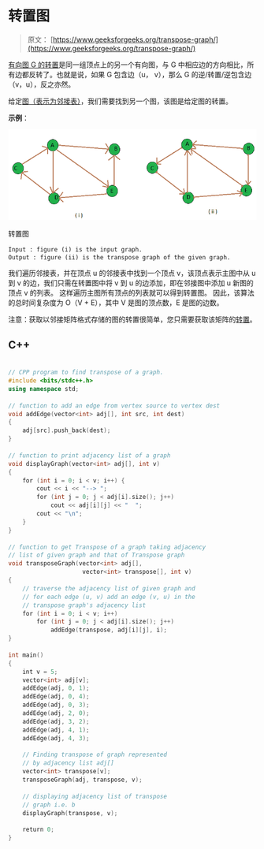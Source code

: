 # 转置图

> 原文： [https://www.geeksforgeeks.org/transpose-graph/](https://www.geeksforgeeks.org/transpose-graph/)

[有向图 G 的转置](https://en.wikipedia.org/wiki/transposeGraph)是同​​一组顶点上的另一个有向图，与 G 中相应边的方向相比，所有边都反转了。也就是说，如果 G 包含边（u， v），那么 G 的逆/转置/逆包含边（v，u），反之亦然。

给定[图（表示为邻接表）](https://www.geeksforgeeks.org/graph-and-its-representations/)，我们需要找到另一个图，该图是给定图的转置。

**示例**：

![Transpose graph](img/7e20e86f994adfb9304fdf474b8aa149.png)

转置图

```
Input : figure (i) is the input graph.
Output : figure (ii) is the transpose graph of the given graph.

```

我们遍历邻接表，并在顶点 u 的邻接表中找到一个顶点 v，该顶点表示主图中从 u 到 v 的边，我们只需在转置图中将 v 到 u 的边添加，即在邻接图中添加 u 新图的顶点 v 的列表。 这样遍历主图所有顶点的列表就可以得到转置图。 因此，该算法的总时间复杂度为 O（V + E），其中 V 是图的顶点数，E 是图的边数。

注意：获取以邻接矩阵格式存储的图的转置很简单，您只需要获取该矩阵的[转置](https://www.geeksforgeeks.org/program-to-find-transpose-of-a-matrix/)。

## C++

```cpp

// CPP program to find transpose of a graph. 
#include <bits/stdc++.h> 
using namespace std; 

// function to add an edge from vertex source to vertex dest 
void addEdge(vector<int> adj[], int src, int dest) 
{ 
    adj[src].push_back(dest);  
} 

// function to print adjacency list of a graph 
void displayGraph(vector<int> adj[], int v) 
{ 
    for (int i = 0; i < v; i++) { 
        cout << i << "--> "; 
        for (int j = 0; j < adj[i].size(); j++) 
            cout << adj[i][j] << "  "; 
        cout << "\n"; 
    } 
} 

// function to get Transpose of a graph taking adjacency 
// list of given graph and that of Transpose graph 
void transposeGraph(vector<int> adj[],  
                     vector<int> transpose[], int v) 
{ 
    // traverse the adjacency list of given graph and 
    // for each edge (u, v) add an edge (v, u) in the 
    // transpose graph's adjacency list 
    for (int i = 0; i < v; i++) 
        for (int j = 0; j < adj[i].size(); j++) 
            addEdge(transpose, adj[i][j], i); 
} 

int main() 
{ 
    int v = 5; 
    vector<int> adj[v]; 
    addEdge(adj, 0, 1); 
    addEdge(adj, 0, 4); 
    addEdge(adj, 0, 3); 
    addEdge(adj, 2, 0); 
    addEdge(adj, 3, 2); 
    addEdge(adj, 4, 1); 
    addEdge(adj, 4, 3); 

    // Finding transpose of graph represented 
    // by adjacency list adj[] 
    vector<int> transpose[v]; 
    transposeGraph(adj, transpose, v); 

    // displaying adjacency list of transpose  
    // graph i.e. b 
    displayGraph(transpose, v); 

    return 0; 
} 

```